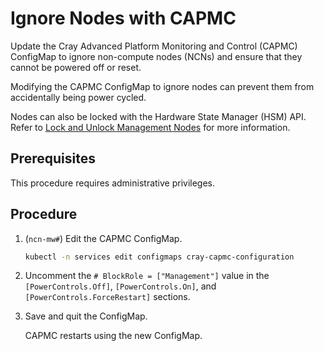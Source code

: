 # Ignore Nodes with CAPMC

Update the Cray Advanced Platform Monitoring and Control \(CAPMC\) ConfigMap to ignore non-compute nodes \(NCNs\) and ensure that they cannot be powered off or reset.

Modifying the CAPMC ConfigMap to ignore nodes can prevent them from accidentally being power cycled.

Nodes can also be locked with the Hardware State Manager \(HSM\) API. Refer to [Lock and Unlock Management Nodes](../hardware_state_manager/Lock_and_Unlock_Management_Nodes.md) for more information.

## Prerequisites

This procedure requires administrative privileges.

## Procedure

1. (`ncn-mw#`) Edit the CAPMC ConfigMap.

    ```bash
    kubectl -n services edit configmaps cray-capmc-configuration
    ```

1. Uncomment the `# BlockRole = ["Management"]` value in the `[PowerControls.Off]`, `[PowerControls.On]`, and `[PowerControls.ForceRestart]` sections.

1. Save and quit the ConfigMap.

    CAPMC restarts using the new ConfigMap.
